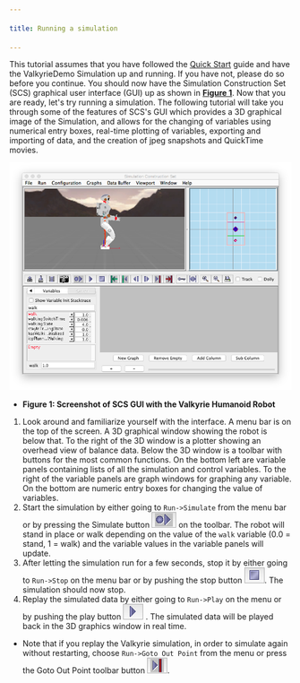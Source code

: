 ```yaml
---

title: Running a simulation

---
```

This tutorial assumes that you have followed the [Quick Start] guide and have the ValkyrieDemo Simulation up and running.  If you have not, please do so before you continue.  You should now have the Simulation Construction Set (SCS) graphical user interface (GUI) up as shown in **[Figure 1]**.  Now that you are ready, let's try running a simulation. The following tutorial will take you through some of the features of SCS's GUI which provides a 3D graphical image of the Simulation, and allows for the changing of variables using numerical entry boxes, real-time plotting of variables, exporting and importing of data, and the creation of jpeg snapshots and QuickTime movies.

<a name="figure1"></a>![SCSGUI](/resources/images/scs-tutorials/scsGUI.png)

* **Figure 1: Screenshot of SCS GUI with the Valkyrie Humanoid Robot**

1. Look around and familiarize yourself with the interface. A menu bar is on the top of the screen. A 3D graphical window showing the robot is below that. To the right of the 3D window is a plotter showing an overhead view of balance data. Below the 3D window is a toolbar with buttons for the most common functions. On the bottom left are variable panels containing lists of all the simulation and control variables. To the right of the variable panels are graph windows for graphing any variable. On the bottom are numeric entry boxes for changing the value of variables.
2. Start the simulation by either going to `Run->Simulate` from the menu bar or by pressing the Simulate button ![SimulateButton](/resources/images/scs-tutorials/scsSimulateButton.png) on the toolbar. The robot will stand in place or walk depending on the value of the `walk` variable (0.0 = stand, 1 = walk) and the variable values in the variable panels will update.
3. After letting the simulation run for a few seconds, stop it by either going to `Run->Stop` on the menu bar or by pushing the stop button ![Stop](/resources/images/scs-tutorials/scsStopButton.png). The simulation should now stop.
4. Replay the simulated data by either going to `Run->Play` on the menu or by pushing the play button ![Replay](/resources/images/scs-tutorials/scsReplayButton.png) . The simulated data will be played back in the 3D graphics window in real time.

* Note that if you replay the Valkyrie simulation, in order to simulate again without restarting, choose `Run->Goto Out Point` from the menu or press the Goto Out Point toolbar button ![GotoOut](/resources/images/scs-tutorials/scsGotoOutPointButton.png).

[Quick Start]: /documentation/00-installation/03-quickstart/00-quickstart
[Figure 1]: #figure1